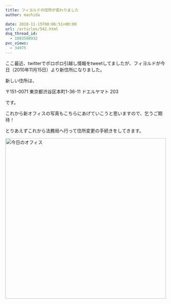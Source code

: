 ```yaml
---
title: フィヨルドの住所が変わりました
author: machida

date: 2010-11-15T00:06:51+00:00
url: /articles/542.html
dsq_thread_id:
  - 1883588932
pvc_views:
  - 34975
---
```

ここ最近、twitterでポロポロ引越し情報をtweetしてましたが、フィヨルドが今日（2010年11月15日）より新住所になりました。

新しい住所は、

〒151-0071 東京都渋谷区本町1-36-11 ドエルヤマト 203

です。

これから新オフィスの写真もこちらにあげていこうと思いますので、乞うご期待！

とりあえずこれから法務局へ行って住所変更の手続きをしてきます。


  <img src="http://farm5.static.flickr.com/4147/5175365733_e54923e477.jpg" width="500" height="500" alt="今日のオフィス" />
